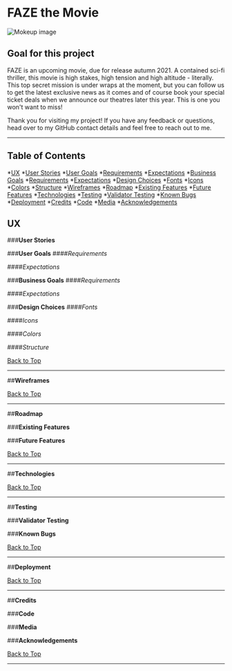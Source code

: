 # **FAZE the Movie**

![Mokeup image]()

## **Goal for this project**

FAZE is an upcoming movie, due for release autumn 2021. A contained sci-fi thriller, this movie is high stakes, high tension and high altitude - literally. This top secret mission is under wraps at the moment, but you can follow us to get the latest exclusive news as it comes and of course book your special ticket deals when we announce our theatres later this year. This is one you won't want to miss!

Thank you for visiting my project! If you have any feedback or questions, head over to my GitHub contact details and feel free to reach out to me. 

---
<a></a>

## Table of Contents
*[UX](#ux)
    *[User Stories](#user-stories)
    *[User Goals](#user-goals)
        *[Requirements](#requirements)
        *[Expectations](#expectations)
    *[Business Goals](#business-goals)
        *[Requirements](#requirements)
        *[Expectations](#expectations)
    *[Design Choices](#design-choices)
        *[Fonts](#fonts)
        *[Icons](#icons)
        *[Colors](#colors)
        *[Structure](#structure)
*[Wireframes](#wireframes)
*[Roadmap](#roadmap)
    *[Existing Features](#existing-features)
    *[Future Features](#future-features)
*[Technologies](#technolgies)
*[Testing](#testing)
    *[Validator Testing](#validator-testing)
    *[Known Bugs](#known-bugs)
*[Deployment](#deployment)
*[Credits](#credits)
    *[Code](#code)
    *[Media](#media)
    *[Acknowledgements](#acknowledgements)

<a name="ux"></a>

## **UX**

<a></a>

###**User Stories**

<a></a>

###**User Goals**
####*Requirements* 

####*Expectations*

<a></a>

###**Business Goals**
####*Requirements* 

####*Expectations*

<a></a>

###**Design Choices**
####*Fonts*

####*Icons*
        
####*Colors*

####*Structure*

[Back to Top](#table-of-contents)

---

<a name="wireframes"></a>

##**Wireframes**

[Back to Top](#table-of-contents)

---

<a name="roadmap"></a>

##**Roadmap**

<a></a>

###**Existing Features**

<a></a>

###**Future Features**

[Back to Top](#table-of-contents)

---

<a name="technologies"></a>

##**Technologies**

[Back to Top](#table-of-contents)

---

<a name="testing"></a>

##**Testing**

<a></a>

###**Validator Testing**

<a></a>

###**Known Bugs**

[Back to Top](#table-of-contents)

---

<a name="deployment"></a>

##**Deployment**

[Back to Top](#table-of-contents)

---

<a name="credits"></a>

##**Credits**

<a></a>

###**Code**

<a></a>

###**Media**

###**Acknowledgements**

[Back to Top](#table-of-contents)

---